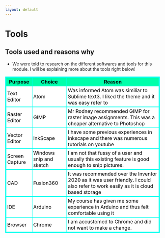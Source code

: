 ```yaml
---
layout: default
---
```


# Tools

## Tools used and reasons why
* We were told to research on the different softwares and tools for this module. I will be explaining more about the tools right below!

<!-- CSS Code: Place this code in the document's head (between the 'head' tags) -->
<style>
table.GeneratedTable {
  width: 100%;
  background-color: #ffffff;
  border-collapse: collapse;
  border-width: 2px;
  border-color: #00ffee;
  border-style: solid;
  color: #000000;
}

table.GeneratedTable td, table.GeneratedTable th {
  border-width: 2px;
  border-color: #00ffee;
  border-style: solid;
  padding: 3px;
}

table.GeneratedTable thead {
  background-color: #00ffaa;
}
</style>

<!-- HTML Code: Place this code in the document's body (between the 'body' tags) where the table should appear -->
<table class="GeneratedTable">
  <thead>
    <tr>
      <th>Purpose</th>
      <th>Choice</th>
      <th>Reason</th>
    </tr>
  </thead>
  <tbody>
    <tr>
      <td>Text Editor</td>
      <td>Atom</td>
      <td>Was informed Atom was similiar to Sublime text3. I liked the theme and it was easy refer to</td>
    </tr>
    <tr>
      <td>Raster Editor</td>
      <td>GIMP</td>
      <td>Mr Rodney recommended GIMP for raster image assignments. This was a cheaper alternative to Photoshop</td>
    </tr>
    <tr>
      <td>Vector Editor</td>
      <td>InkScape</td>
      <td>I have some previous experiences in inkscape and there was numerous tutorials on youtube</td>
    </tr>
    <tr>
      <td>Screen Capture</td>
      <td>Windows snip and sketch</td>
      <td>I am not that fussy of a user and usually this existing feature is good enough to snip pictures.</td>
    </tr>
    <tr>
      <td>CAD</td>
      <td>Fusion360</td>
      <td>It was recommended over the Inventor 2020 as it was user friendly. I could also refer to work easily as it is cloud based storage</td>
    </tr>
    <tr>
      <td>IDE</td>
      <td>Arduino</td>
      <td>My course has given me some experience in Arduino and thus felt comfortable using it</td>
    </tr>
    <tr>
      <td>Browser</td>
      <td>Chrome</td>
      <td>I am accustomed to Chrome and did not want to make a change.</td>
    </tr>
  </tbody>
</table>
<!-- Codes by Quackit.com -->
